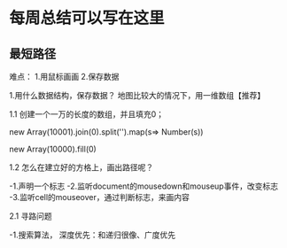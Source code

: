 # 每周总结可以写在这里



## 最短路径
难点：
  1.用鼠标画画
  2.保存数据

1.用什么数据结构，保存数据？
地图比较大的情况下，用一维数组【推荐】


1.1 创建一个一万的长度的数组，并且填充0；

new Array(10001).join(0).split('').map(s=> Number(s))

new Array(10000).fill(0)

1.2 怎么在建立好的方格上，画出路径呢？

  -1.声明一个标志
  -2.监听document的mousedown和mouseup事件，改变标志
  -3.监听cell的mouseover，通过判断标志，来画内容

2.1 寻路问题

  -1.搜索算法，
    深度优先：和递归很像、广度优先
  